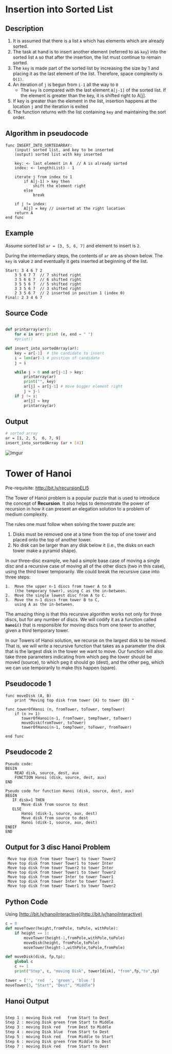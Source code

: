 
# Insertion into Sorted List

## Description

1. It is assumed that there is a list `A` which has elements which are already sorted. 
2. The task at hand is to insert another element (referred to as `key`) into the sorted list `A` so that after the insertion, the list must continue to remain sorted. 
3. The `key` is made part of the sorted list by increasing the size by 1 and placing it as the last element of the list. Therefore, space complexity is `O(1)`.  
4. An iteration of `j` is begun from `i-1` all the way to `0`
	-  The `key` is compared with the last element `A[j-1]` of the sorted list. If the element is greater than the key, it is shifted right to A[j].
5. If key is greater than the element in the list, insertion happens at the location `j` and the iteration is exited 
6. The function returns with the list containing `key` and maintaining the sort order.  

## Algorithm in pseudocode 

	func INSERT_INTO_SORTEDARRAY: 
	    (input) sorted list, and key to be inserted
	    (output) sorted list with key inserted 
	    
	    key: <- last element in A  // A is already sorted
	    index: <- length(List) - 1 
		
        iterate j from index to 1
	        if A[j-1] > key then 
	            shift the element right 
	        else
	            break
      
        if j != index: 
            A[j] = key // inserted at the right location
        return A 
    end func 

## Example 
Assume sorted list `ar = [3, 5, 6, 7]` and element to insert is `2`. 

During the intermediary steps, the contents of `ar` are as shown below. The `key` is value `2` and eventually it gets inserted at beginning of the list.

	Start: 3 4 6 7 2 
		3 5 6 7 7  // 7 shifted right
		3 5 6 6 7  // 6 shifted right
		3 5 5 6 7  // 5 shifted right
		3 3 5 6 7  // 3 shifted right
		2 3 5 6 7  // 2 inserted in position 1 (index 0)
	Final: 2 3 4 6 7
		
## Source Code
```python

def printarray(arr):
    for e in arr: print (e, end = " ")
    #print()

def insert_into_sortedArray(ar):    
    key = ar[-1]  # the candidate to insert
    i = len(ar)-1 # position of candidate
    j = i

    while j > 0 and ar[j-1] > key: 
        printarray(ar)
        print("", key)
        ar[j] = ar[j-1] # move bigger element right
        j = j-1
    if j != i: 
        ar[j] = key
        printarray(ar)

```
## Output
```bash 
# sorted array 
ar = [1, 2, 5,  6, 7, 9]
insert_into_sortedArray (ar + [4])
```
![Imgur](https://imgur.com/gJn6bDt.png)

# Tower of Hanoi

Pre-requisite: http://bit.ly/recursionELI5 


The Tower of Hanoi problem is a popular puzzle that is used to introduce the concept of **Recursion**. It also helps to demonstrate the power of recursion in how it can present an elegation solution to a problem of medium complexity. 

The rules one must follow when solving the tower puzzle are:

1.  Disks must be removed one at a time from the top of one tower and placed onto the top of another tower.
2.  No disk can be larger than any disk below it (i.e., the disks on each tower make a pyramid shape).

In our three-disc example, we had a simple base case of moving a single disc and a recursive case of moving all of the other discs (two in this case), using the third tower temporarily. We could break the recursive case into three steps:

	1.  Move the upper n-1 discs from tower A to B 
	    (the temporary tower), using C as the in-between.
	2.  Move the single lowest disc from A to C.
	3.  Move the n-1 discs from tower B to C,
	    using A as the in-between.

The amazing thing is that this recursive algorithm works not only for three discs, but for any number of discs. We will codify it as a function called  **`hanoi()`**  that is responsible for moving discs from one tower to another, given a third temporary tower.

In our Towers of Hanoi solution, we recurse on the largest disk to be moved. That is, we will write a recursive function that takes as a parameter the disk that is the largest disk in the tower we want to move. Our function will also take three parameters indicating from which peg the tower should be moved (source), to which peg it should go (dest), and the other peg, which we can use temporarily to make this happen (spare).


## Pseudocode 1

	func moveDisk (A, B)
		print "Moving top disk from tower {A} to tower {B} "
		
	func towerOfHanoi (n, fromTower, toTower, tempTower)
		if (n >= 1) 
		   towerOfHanoi(n-1, fromTower, tempTower, toTower)
		   moveDisk(fromTower, toTower)
		   towerOfHanoi(n-1, tempTower, toTower, fromTower)
		   
	end func 

## Pseudocode 2

	Pseudo code:
	BEGIN
		READ disk, source, dest, aux
		FUNCTION Hanoi (disk, source, dest, aux)
	END

	Pseudo code for function Hanoi (disk, source, dest, aux)
	BEGIN
	   IF disk=1 THEN
		   Move disk from source to dest
	   ELSE
	       Hanoi (disk-1, source, aux, dest)
	       Move disk from source to dest
	       Hanoi (disk-1, source, aux, dest)
	ENDIF
	END



## Output for 3 disc Hanoi Problem
```
 Move top disk from tower Tower1 to tower Tower2
 Move top disk from tower Tower1 to tower Inter
 Move top disk from tower Tower2 to tower Inter
 Move top disk from tower Tower1 to tower Tower2
 Move top disk from tower Inter to tower Tower1
 Move top disk from tower Inter to tower Tower2
 Move top disk from tower Tower1 to tower Tower2
```

## Python Code 

Using [http://bit.ly/hanoiInteractive](http://bit.ly/hanoiInteractive)

```python 
c = 0
def moveTower(height,fromPole, toPole, withPole):
    if height == 1:
        moveTower(height-1,fromPole,withPole,toPole)
        moveDisk(height, fromPole,toPole)
        moveTower(height-1,withPole,toPole,fromPole)

def moveDisk(disk, fp,tp):
    global c
    c += 1
    print("Step", c, "moving Disk", tower[disk], "from",fp,"to",tp)

tower = ['', 'red  ', 'green', 'blue ']
moveTower(3, "Start", "Dest", "Middle")

```
## Hanoi Output
```bash

Step 1 : moving Disk red   from Start to Dest  
Step 2 : moving Disk green from Start to Middle  
Step 3 : moving Disk red   from Dest to Middle  
Step 4 : moving Disk blue  from Start to Dest  
Step 5 : moving Disk red   from Middle to Start  
Step 6 : moving Disk green from Middle to Dest  
Step 7 : moving Disk red   from Start to Dest
```
<!--stackedit_data:
eyJoaXN0b3J5IjpbLTQ3OTMyOTkyNSwxNzM1MDAwODkyLC01OT
M3NzM1OTEsMzE3MTMyNzM4LDEyMTU2NjgwNDQsMTAyODg1MTU5
MCwtOTMzMjI5MzAzLDc3MjY5ODUyMSw1OTA3NTcxOTksMTExMj
M5MzU2NiwtMTMwNzgxMjkyOCwxNDY0MDQ2NzksNjc3MTc0NTEw
XX0=
-->